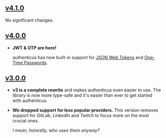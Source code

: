 ## [v4.1.0](https://github.com/boywithkeyboard/authenticus/releases/tag/v4.1.0)

No significant changes.

## [v4.0.0](https://github.com/boywithkeyboard/authenticus/releases/tag/v4.0.0)

- **JWT & OTP are here!**

  authenticus has now built-in support for [JSON Web Tokens](https://en.wikipedia.org/wiki/JSON_Web_Token) and [One-Time Passwords](https://en.wikipedia.org/wiki/One-time_password).

## [v3.0.0](https://github.com/boywithkeyboard/authenticus/releases/tag/v3.0.0)

- **v3 is a complete rewrite** and makes authenticus even easier to use. The library is now more type-safe and it's easier than ever to get started with authenticus.

- **We dropped support for less popular providers.** This version removes support for *GitLab*, *LinkedIn* and *Twitch* to focus more on the most crucial ones.

  *I mean, honestly, who uses them anyway?*
